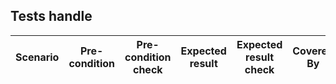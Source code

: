 ## Tests handle

| Scenario | Pre-condition | Pre-condition check | Expected result | Expected result check | Covered By |
|----------|---------------|---------------------|-----------------|-----------------------|------------|
